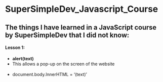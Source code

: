 # SuperSimpleDev_Javascript_Course

<h2>The things I have learned in a JavaScript course by SuperSimpleDev that I did not know:</h2>

<h4>Lesson 1:</h4>
<ul>
  <li><b>alert(text)</b></li>
    <li>This allows a pop-up on the screen of the website</li>
  <br>
  <li>document.body.InnerHTML = ‘(text)’</li>
</ul>
